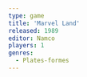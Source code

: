 ```yaml
---
type: game
title: 'Marvel Land'
released: 1989
editor: Namco
players: 1
genres:
  - Plates-formes
---
```

